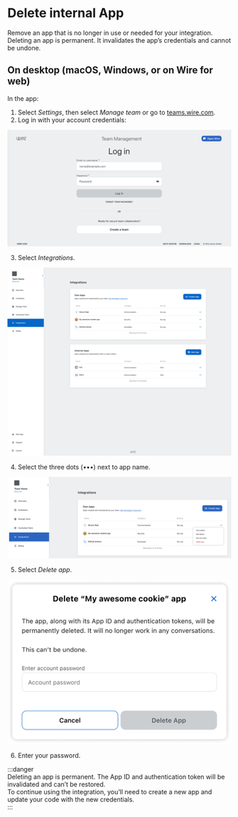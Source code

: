 # Delete internal App

Remove an app that is no longer in use or needed for your integration.
Deleting an app is permanent. It invalidates the app’s credentials and cannot be undone.

## On desktop (macOS, Windows, or on Wire for web)

In the app:

1. Select *Settings*, then select *Manage team* or go to [teams.wire.com](https://teams.wire.com/).
2. Log in with your account credentials:

![log in](../assets/team-management/log_in.png)

3. Select *Integrations*.

![integrations tab](../assets/team-management/integrations_tab.png)

4. Select the three dots (•••) next to app name.

![integrations tab](../assets/team-management/integrations_tab_three_dots.png)

5. Select *Delete app*.

![delete app](../assets/team-management/delete_app.png)

6. Enter your password.

:::danger  
Deleting an app is permanent. The App ID and authentication token will be invalidated and can’t be restored.  
To continue using the integration, you’ll need to create a new app
and update your code with the new credentials.  
:::
